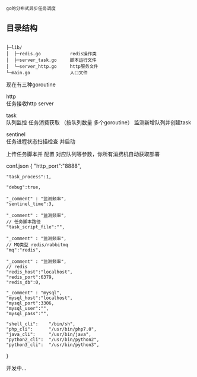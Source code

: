     go的分布式异步任务调度

## 目录结构

~~~

├─lib/              
│  ├─redis.go           redis操作类
│  ├─server_task.go     脚本运行文件
│  └─server_http.go     http服务文件
└─main.go               入口文件

~~~


现在有三种goroutine

http        
    任务接收http server

task        
    队列监控 任务消费获取 （按队列数量 多个goroutine）
    监测新增队列并创建task

sentinel    
    任务进程状态扫描检查 并启动


上传任务脚本并 配置 对应队列等参数，你所有消费机自动获取部署

conf.json
{
    "http_port":"8888",

    "task_process":1,

    "debug":true,

    "_comment" : "监测频率",
    "sentinel_time":3,

    "_comment" : "监测频率",
    // 任务脚本路径
    "task_script_file":"",

    "_comment" : "监测频率",
    // MQ类型 redis/rabbitmq
    "mq":"redis",

    "_comment" : "监测频率",
    // redis
    "redis_host":"localhost",
    "redis_port":6379,
    "redis_db":0,

    "_comment" : "mysql",
    "mysql_host":"localhost",
    "mysql_port":3306,
    "mysql_user":"",
    "mysql_pass":"",

    "shell_cli":    "/bin/sh",
    "php_cli":      "/usr/bin/php7.0",
    "java_cli":     "/usr/bin/java",
    "python2_cli":  "/usr/bin/python2",
    "python3_cli":  "/usr/bin/python3",

}

开发中...

